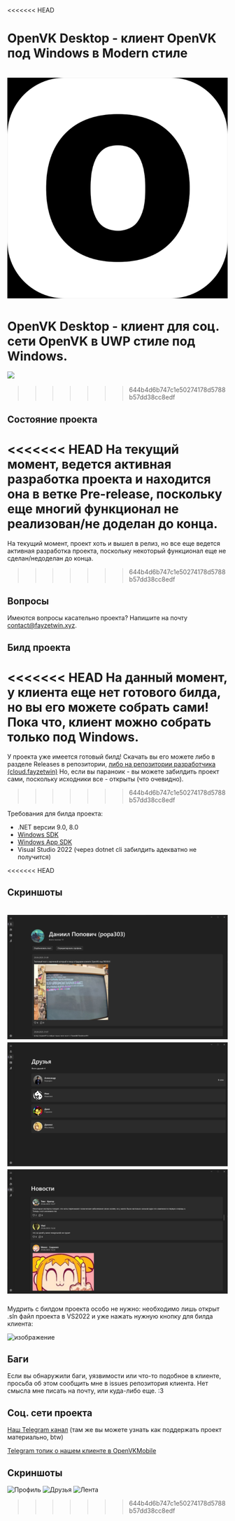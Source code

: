 <<<<<<< HEAD
# OpenVK Desktop - клиент OpenVK под Windows в Modern стиле

![](logo.png)
=======
# OpenVK Desktop - клиент для соц. сети OpenVK в UWP стиле под Windows.

![](https://github.com/user-attachments/assets/025b0dda-6d3e-4169-ab80-c8783198abdf)

>>>>>>> 644b4d6b747c1e50274178d5788b57dd38cc8edf



## Состояние проекта

<<<<<<< HEAD
На текущий момент, ведется активная разработка проекта и находится она в ветке Pre-release, поскольку еще многий функционал не реализован/не доделан до конца.
=======
На текущий момент, проект хоть и вышел в релиз, но все еще ведется активная разработка проекта, поскольку некоторый функционал еще не сделан/недоделан до конца. 
>>>>>>> 644b4d6b747c1e50274178d5788b57dd38cc8edf

## Вопросы

Имеются вопросы касательно проекта? Напишите на почту contact@fayzetwin.xyz.

## Билд проекта

<<<<<<< HEAD
На данный момент, у клиента еще нет готового билда, но вы его можете собрать сами! Пока что, клиент можно собрать только под Windows. 
=======
У проекта уже имеется готовый билд! Скачать вы его можете либо в разделе Releases в репозитории, [либо на репозитории разработчика (cloud.fayzetwin)](https://cloud.fayzetwin.xyz/s/Q6SaejDPK4kbDxD)
Но, если вы параноик - вы можете забилдить проект сами, поскольку исходники все - открыты (что очевидно).
>>>>>>> 644b4d6b747c1e50274178d5788b57dd38cc8edf

Требования для билда проекта: 

- .NET версии 9.0, 8.0
- [Windows SDK](https://go.microsoft.com/fwlink/?linkid=2313119)
- [Windows App SDK](https://aka.ms/windowsappsdk/1.7/latest/windowsappruntimeinstall-x64.exe)
- Visual Studio 2022 (через dotnet cli забилдить адекватно не получится)

<<<<<<< HEAD

## Скриншоты

![Профиль](profileScreenshot.png)
![Друзья](friendsScreenshot.png)
![Лента](feedScreenshot.png)
=======
Мудрить с билдом проекта особо не нужно:
необходимо лишь открыт .sln файл проекта в VS2022 и уже нажать нужную кнопку для билда клиента:

![изображение](https://github.com/user-attachments/assets/aa865b0c-808f-4831-af47-fb6a2aed03f2)

## Баги 

Если вы обнаружили баги, уязвимости или что-то подобное в клиенте, просьба об этом сообщить мне в issues репозитория клиента. Нет смысла мне писать на почту, или куда-либо еще. :3

## Соц. сети проекта 

[Наш Telegram канал](https://t.me/ovkdesktop) (там же вы можете узнать как поддержать проект материально, btw) 

[Telegram топик о нашем клиенте в OpenVKMobile](https://t.me/openvkmobile/18335)

## Скриншоты

![Профиль](https://github.com/user-attachments/assets/affbd15a-96b5-4622-a61d-e4db58fafe88)
![Друзья](https://github.com/user-attachments/assets/cf809a84-3a89-4bb7-bd4e-7e3e4a151a36)
![Лента](https://github.com/user-attachments/assets/9cb50337-0913-4c03-b067-b1702b53396e)


>>>>>>> 644b4d6b747c1e50274178d5788b57dd38cc8edf
